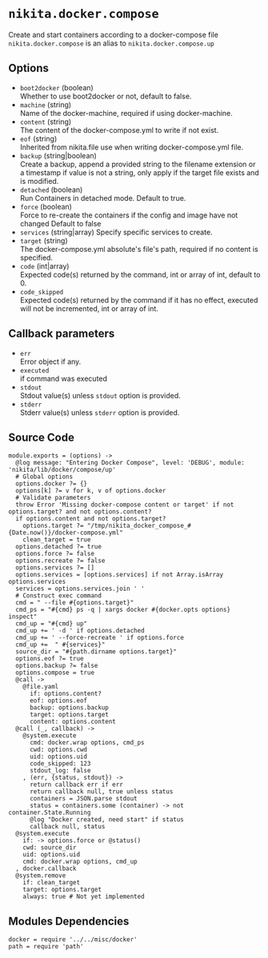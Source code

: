 
# `nikita.docker.compose`

Create and start containers according to a docker-compose file
`nikita.docker.compose` is an alias to `nikita.docker.compose.up`

## Options

* `boot2docker` (boolean)   
  Whether to use boot2docker or not, default to false.
* `machine` (string)   
  Name of the docker-machine, required if using docker-machine.
* `content` (string)   
  The content of the docker-compose.yml to write if not exist.
* `eof` (string)   
  Inherited from nikita.file use when writing docker-compose.yml file.
* `backup` (string|boolean)   
  Create a backup, append a provided string to the filename extension or a
  timestamp if value is not a string, only apply if the target file exists and
  is modified.
* `detached` (boolean)   
  Run Containers in detached mode. Default to true.
* `force` (boolean)   
  Force to re-create the containers if the config and image have not changed
  Default to false
* `services` (string|array)
  Specify specific services to create.
* `target` (string)   
  The docker-compose.yml absolute's file's path, required if no content is 
  specified.
* `code` (int|array)   
  Expected code(s) returned by the command, int or array of int, default to 0.
* `code_skipped`   
  Expected code(s) returned by the command if it has no effect, executed will
  not be incremented, int or array of int.

## Callback parameters

*   `err`   
    Error object if any.   
*   `executed`   
    if command was executed   
*   `stdout`   
    Stdout value(s) unless `stdout` option is provided.   
*   `stderr`   
    Stderr value(s) unless `stderr` option is provided.   

## Source Code

    module.exports = (options) ->
      @log message: "Entering Docker Compose", level: 'DEBUG', module: 'nikita/lib/docker/compose/up'
      # Global options
      options.docker ?= {}
      options[k] ?= v for k, v of options.docker
      # Validate parameters
      throw Error 'Missing docker-compose content or target' if not options.target? and not options.content?
      if options.content and not options.target?
        options.target ?= "/tmp/nikita_docker_compose_#{Date.now()}/docker-compose.yml"
        clean_target = true
      options.detached ?= true
      options.force ?= false
      options.recreate ?= false
      options.services ?= []
      options.services = [options.services] if not Array.isArray options.services
      services = options.services.join ' '
      # Construct exec command
      cmd = " --file #{options.target}"
      cmd_ps = "#{cmd} ps -q | xargs docker #{docker.opts options} inspect"
      cmd_up = "#{cmd} up"
      cmd_up += ' -d ' if options.detached
      cmd_up += ' --force-recreate ' if options.force
      cmd_up +=  " #{services}"
      source_dir = "#{path.dirname options.target}"
      options.eof ?= true
      options.backup ?= false
      options.compose = true
      @call ->
        @file.yaml
          if: options.content?
          eof: options.eof
          backup: options.backup
          target: options.target
          content: options.content
      @call (_, callback) ->
        @system.execute
          cmd: docker.wrap options, cmd_ps
          cwd: options.cwd
          uid: options.uid
          code_skipped: 123
          stdout_log: false
        , (err, {status, stdout}) ->
          return callback err if err
          return callback null, true unless status
          containers = JSON.parse stdout
          status = containers.some (container) -> not container.State.Running
          @log "Docker created, need start" if status
          callback null, status
      @system.execute
        if: -> options.force or @status()
        cwd: source_dir
        uid: options.uid
        cmd: docker.wrap options, cmd_up
      , docker.callback
      @system.remove
        if: clean_target
        target: options.target
        always: true # Not yet implemented

## Modules Dependencies

    docker = require '../../misc/docker'
    path = require 'path'
